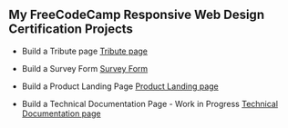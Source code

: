 ## My FreeCodeCamp Responsive Web Design Certification Projects
* Build a Tribute page
[Tribute page](https://codepen.io/HjaltiAtla/full/JjXpVGW "Linux Tribute page")

* Build a Survey Form
[Survey Form](https://codepen.io/HjaltiAtla/full/WNwJeoQ "Survey Form")

* Build a Product Landing Page 
[Product Landing page](https://codepen.io/HjaltiAtla/full/gOrdgMy "Product Landing Page")

* Build a Technical Documentation Page - Work in Progress
[Technical Documentation page](https://codepen.io/HjaltiAtla/full/rNeodKO "Technical Documentation page")
